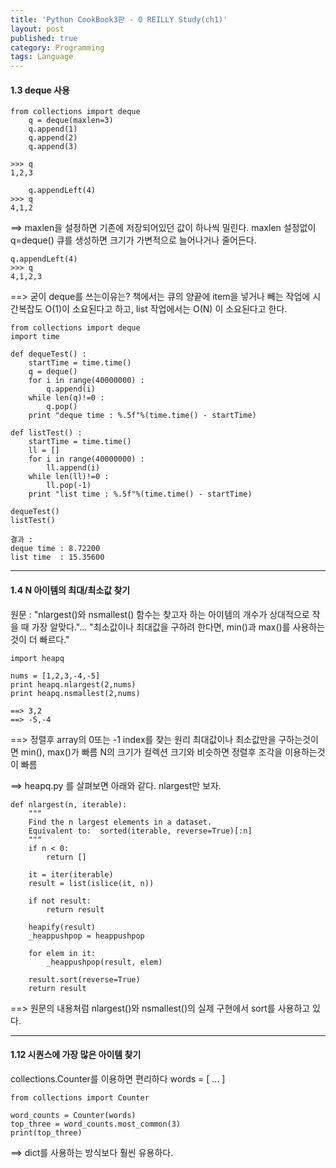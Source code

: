 ```yaml
---
title: 'Python CookBook3판 - O REILLY Study(ch1)'       
layout: post
published: true
category: Programming
tags: Language
---
```


#### 1.3  deque 사용

```python?line_number=false
from collections import deque
	q = deque(maxlen=3)
	q.append(1)
	q.append(2)
	q.append(3)

>>> q
1,2,3

	q.appendLeft(4)
>>> q
4,1,2
```

==> maxlen을 설정하면 기존에 저장되어있던 값이 하나씩 밀린다. maxlen 설정없이 q=deque()   큐를 생성하면 크기가 가변적으로 늘어나거나 줄어든다.

```
q.appendLeft(4)
>>> q
4,1,2,3
```

==> 굳이 deque를 쓰는이유는?
책에서는 큐의 양끝에 item을 넣거나 빼는 작업에 시간복잡도 O(1)이 소요된다고 하고, list 작업에서는 O(N) 이 소요된다고 한다.

```python?line_number=false
from collections import deque
import time

def dequeTest() :
	startTime = time.time()
	q = deque()
	for i in range(40000000) :
		q.append(i)
	while len(q)!=0 :
		q.pop()
	print "deque time : %.5f"%(time.time() - startTime)

def listTest() :
	startTime = time.time()
	ll = []
	for i in range(40000000) :
		ll.append(i)
	while len(ll)!=0 :
		ll.pop(-1)
	print "list time : %.5f"%(time.time() - startTime)

dequeTest()
listTest()

결과 :
deque time : 8.72200
list time  : 15.35600
```

---


#### 1.4 N 아이템의 최대/최소값 찾기
원문 : "nlargest()와 nsmallest() 함수는 찾고자 하는 아이템의 개수가 상대적으로 작을 때 가장 알맞다."... "최소값이나 최대값을 구하려 한다면, min()과 max()를 사용하는 것이 더 빠르다."

```python?line_number=false
import heapq

nums = [1,2,3,-4,-5]
print heapq.nlargest(2,nums)
print heapq.nsmallest(2,nums)

==> 3,2
==> -5,-4
```
==> 정렬후 array의 0또는 -1 index를 찾는 원리
최대값이나 최소값만을 구하는것이면 min(), max()가 빠름
N의 크기가 컬렉션 크기와 비슷하면 정렬후 조각을 이용하는것이 빠름

==> heapq.py 를 살펴보면 아래와 같다. nlargest만 보자.

```python?line_number=false
def nlargest(n, iterable):
    """
	Find the n largest elements in a dataset.
    Equivalent to:  sorted(iterable, reverse=True)[:n]
    """
	if n < 0:
		return []

	it = iter(iterable)
	result = list(islice(it, n))

	if not result:
		return result

	heapify(result)
	_heappushpop = heappushpop

	for elem in it:
		_heappushpop(result, elem)

	result.sort(reverse=True)
	return result
```

==> 원문의 내용처럼 nlargest()와 nsmallest()의 실제 구현에서 sort를 사용하고 있다.

---

#### 1.12 시퀀스에 가장 많은 아이템 찾기
collections.Counter를 이용하면 편리하다
words = [ ... ]

```python?line_number=false
from collections import Counter

word_counts = Counter(words)
top_three = word_counts.most_common(3)
print(top_three)
```
==> dict를 사용하는 방식보다 훨씬 유용하다.
